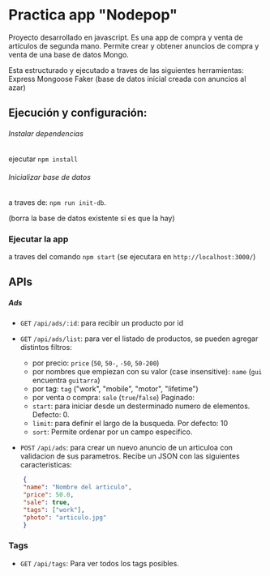 # Practica app "Nodepop" 

Proyecto desarrollado en javascript. Es una app de compra y venta de artículos de segunda mano.
Permite crear y obtener anuncios de compra y venta de una base de datos Mongo.

Esta estructurado y ejecutado a traves de las siguientes herramientas:
Express
Mongoose
Faker (base de datos inicial creada con anuncios al azar)

## Ejecución y configuración:

###### Instalar dependencias
ejecutar `npm install`

###### Inicializar base de datos

a traves de: `npm run init-db`.

(borra la base de datos existente si es que la hay)

### Ejecutar la app

a traves del comando `npm start`
(se ejecutara en `http://localhost:3000/`)

## APIs

##### Ads

- `GET` `/api/ads/:id`: para recibir un producto por id


- `GET` `/api/ads/list`: para ver el listado de productos, se pueden agregar distintos filtros:
  - por precio: `price` (`50`, `50-`, `-50`, `50-200`)
  - por nombres que empiezan con su valor (case insensitive): `name` (`gui` encuentra `guitarra`)
  - por tag: `tag` ("work", "mobile", "motor", "lifetime") 
  - por venta o compra: `sale` (`true`/`false`)
  Paginado:
  - `start`: para iniciar desde un desterminado numero de elementos. Defecto: 0.
  - `limit`: para definir el largo de la busqueda. Por defecto: 10
  - `sort`: Permite ordenar por un campo especifico.


- `POST` `/api/ads`: para crear un nuevo anuncio de un articuloa con validacion de sus parametros. 
Recibe un JSON con las siguientes caracteristicas:

```json
    {
    "name": "Nombre del articulo",
    "price": 50.0,
    "sale": true,
    "tags": ["work"],
    "photo": "articulo.jpg"
    }
```
### Tags

- `GET` `/api/tags`: Para ver todos los tags posibles.